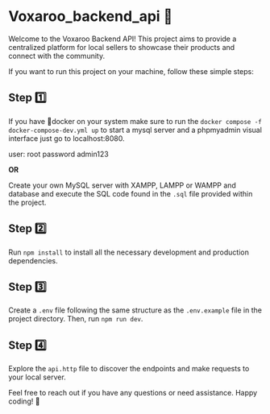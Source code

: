 # Voxaroo_backend_api 🚀

Welcome to the Voxaroo Backend API! This project aims to provide a centralized platform for local sellers to showcase their products and connect with the community.

If you want to run this project on your machine, follow these simple steps:

## Step 1️⃣

If you have 🐋docker  on your system make sure to run the `docker compose -f docker-compose-dev.yml up` to start a mysql server and a phpmyadmin visual interface just go to localhost:8080. 

user: root
password admin123

**OR**

Create your own MySQL server with XAMPP, LAMPP or WAMPP and database and execute the SQL code found in the `.sql` file provided within the project.

## Step 2️⃣
 
Run `npm install` to install all the necessary development and production dependencies.

## Step 3️⃣ 

Create a `.env` file following the same structure as the `.env.example` file in the project directory. Then, run `npm run dev`.

## Step 4️⃣

Explore the `api.http` file to discover the endpoints and make requests to your local server.

Feel free to reach out if you have any questions or need assistance. Happy coding! 🌟
